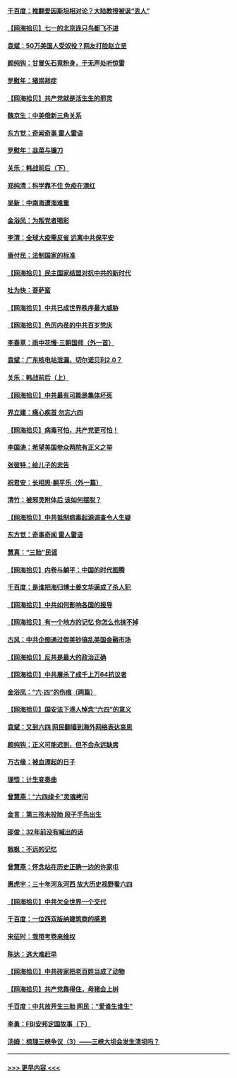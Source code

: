 #### [千百度：推翻爱因斯坦相对论？大陆教授被讽“丢人”](../pages/nsc993/n13043908.md?t=06241601) 
#### [【网海拾贝】七一的北京连只鸟都飞不进](../pages/nsc993/n13041377.md?t=06241601) 
#### [袁斌：50万美国人受奴役？网友打脸赵立坚](../pages/nsc993/n13041330.md?t=06241601) 
#### [颜纯钩：甘冒矢石竟粉身，于无声处听惊雷](../pages/nsc993/n13041140.md?t=06241601) 
#### [罗慰年：猪崇拜症](../pages/nsc993/n13041071.md?t=06241601) 
#### [【网海拾贝】共产党就是活生生的邪灵](../pages/nsc993/n13036627.md?t=06241601) 
#### [魏京生：中美俄新三角关系](../pages/nsc993/n13035986.md?t=06241601) 
#### [东方觉：奇闻奇事 雷人雷语](../pages/nsc993/n13035878.md?t=06241601) 
#### [罗慰年：韭菜与镰刀](../pages/nsc993/n13034374.md?t=06241601) 
#### [关乐：韩战前后（下）](../pages/nsc993/n13034113.md?t=06241601) 
#### [郑纯清：科学靠不住 免疫在漂红](../pages/nsc993/n13034093.md?t=06241601) 
#### [吴新：中南海遭海难重](../pages/nsc993/n13034084.md?t=06241601) 
#### [金浴凤：为叛党者喝彩](../pages/nsc993/n13034058.md?t=06241601) 
#### [李清：全球大疫需反省 远离中共保平安](../pages/nsc993/n13033784.md?t=06241601) 
#### [唐付民：法制国家的标准](../pages/nsc993/n13032944.md?t=06241601) 
#### [【网海拾贝】民主国家结盟对抗中共的新时代](../pages/nsc993/n13031717.md?t=06241601) 
#### [吐为快：菩萨蛮](../pages/nsc993/n13030033.md?t=06241601) 
#### [【网海拾贝】中共已成世界秩序最大威胁](../pages/nsc993/n13028138.md?t=06241601) 
#### [【网海拾贝】色厉内荏的中共百岁党庆](../pages/nsc993/n13025582.md?t=06241601) 
#### [李春草：雨中花慢‧三朝国师（外一首）](../pages/nsc993/n13025567.md?t=06241601) 
#### [袁斌：广东核电站泄漏，切尔诺贝利2.0？](../pages/nsc993/n13025475.md?t=06241601) 
#### [关乐：韩战前后（上）](../pages/nsc993/n13025387.md?t=06241601) 
#### [【网海拾贝】中共最有可能是集体坏死](../pages/nsc993/n13023101.md?t=06241601) 
#### [界立建：痛心疾首 勿忘六四](../pages/nsc993/n13022339.md?t=06241601) 
#### [【网海拾贝】病毒可怕，共产党更可怕！](../pages/nsc993/n13020728.md?t=06241601) 
#### [李国涛：希望美国参众两院有正义之举](../pages/nsc993/n13020674.md?t=06241601) 
#### [张彼特：给儿子的忠告](../pages/nsc993/n13018934.md?t=06241601) 
#### [祝君安：长相思‧躺平乐（外一篇）](../pages/nsc993/n13018923.md?t=06241601) 
#### [清竹：被邪灵附体后 该如何摆脱？](../pages/nsc993/n13018877.md?t=06241601) 
#### [【网海拾贝】中共抵制病毒起源调查令人生疑](../pages/nsc993/n13017785.md?t=06241601) 
#### [东方觉：奇事奇闻 雷人雷语](../pages/nsc993/n13017577.md?t=06241601) 
#### [慧真：“三胎”民谣](../pages/nsc993/n13017394.md?t=06241601) 
#### [【网海拾贝】内卷与躺平：中国的时代图腾](../pages/nsc993/n13016128.md?t=06241601) 
#### [千百度：是谁把海归博士姜文华逼成了杀人犯](../pages/nsc993/n13015218.md?t=06241601) 
#### [【网海拾贝】中共如何影响各国的报导](../pages/nsc993/n13012599.md?t=06241601) 
#### [【网海拾贝】有一个地方的记忆 你怎么也抹不掉](../pages/nsc993/n13009802.md?t=06241601) 
#### [古风：中共企图通过假美钞搞乱美国金融市场](../pages/nsc993/n13009626.md?t=06241601) 
#### [【网海拾贝】反共是最大的政治正确](../pages/nsc993/n13007051.md?t=06241601) 
#### [【网海拾贝】中共屠杀了成千上万64抗议者](../pages/nsc993/n13002713.md?t=06241601) 
#### [金浴凤：“六·四”的伤痕（两篇）](../pages/nsc993/n13001719.md?t=06241601) 
#### [【网海拾贝】国安法下港人悼念“六四”的意义](../pages/nsc993/n13001039.md?t=06241601) 
#### [袁斌：又到六四 网民翻墙到海外网络表达哀思](../pages/nsc993/n13000995.md?t=06241601) 
#### [颜纯钩：正义可能迟到，但不会永远缺席](../pages/nsc993/n13000920.md?t=06241601) 
#### [万古缘：被血漂起的日子](../pages/nsc993/n13000914.md?t=06241601) 
#### [理悟：计生变奏曲](../pages/nsc993/n13000414.md?t=06241601) 
#### [曾慧燕：“六四绿卡”灵魂拷问](../pages/nsc993/n13000277.md?t=06241601) 
#### [金言：第三孩未投胎 段子手先出生](../pages/nsc993/n13000215.md?t=06241601) 
#### [邵俊：32年前没有喊出的话](../pages/nsc993/n13000181.md?t=06241601) 
#### [戟枫：不远的记忆](../pages/nsc993/n13000121.md?t=06241601) 
#### [曾慧燕：怀念站在历史正确一边的许家屯](../pages/nsc993/n13000073.md?t=06241601) 
#### [惠虎宇：三十年河东河西 放大历史视野看六四](../pages/nsc993/n13000018.md?t=06241601) 
#### [【网海拾贝】中共欠全世界一个交代](../pages/nsc993/n12998706.md?t=06241601) 
#### [千百度：一位西双版纳建筑商的感恩](../pages/nsc993/n12998487.md?t=06241601) 
#### [宋征时：我带考卷来维权](../pages/nsc993/n12994088.md?t=06241601) 
#### [陈达：逃大难赶早](../pages/nsc993/n12993569.md?t=06241601) 
#### [【网海拾贝】中共砖家把老百姓当成了动物](../pages/nsc993/n12993483.md?t=06241601) 
#### [【网海拾贝】共产党靠得住，母猪会上树](../pages/nsc993/n12990730.md?t=06241601) 
#### [千百度：中共放开生三胎 网民：“爱谁生谁生”](../pages/nsc993/n12990644.md?t=06241601) 
#### [李勇：FBI安邦定国故事（下）](../pages/nsc993/n12987854.md?t=06241601) 
#### [汤姆：梳理三峡争议（3）——三峡大坝会发生溃坝吗？](../pages/nsc993/n12989806.md?t=06241601) 

----
#### [ >>> 更早内容 <<< ](../indexes/nsc993-earlier.md)
